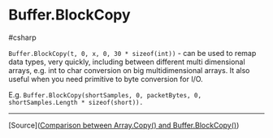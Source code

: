 # Buffer.BlockCopy
#csharp 

`Buffer.BlockCopy(t, 0, x, 0, 30 * sizeof(int))` - can be used to remap data types, very quickly, including between different multi dimensional arrays, e.g. int to char conversion on big multidimensional arrays. It also useful when you need primitive to byte conversion for I/O. 

E.g. 
`Buffer.BlockCopy(shortSamples, 0, packetBytes, 0, shortSamples.Length * sizeof(short)). `

---

[Source]([Comparison between Array.Copy() and Buffer.BlockCopy()](https://stackoverflow.com/questions/1389821/array-copy-vs-buffer-blockcopy))